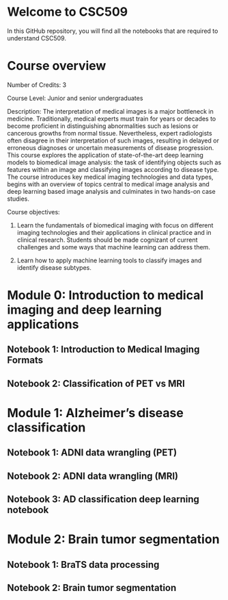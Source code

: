 
# Welcome to CSC509

In this GitHub repository, you will find all the notebooks that are required to understand CSC509. 

# Course overview

Number of Credits: 3

Course Level: Junior and senior undergraduates

Description: The interpretation of medical images is a major bottleneck in medicine. Traditionally, medical experts must train for years or decades to become proficient in distinguishing abnormalities such as lesions or cancerous growths from normal tissue. Nevertheless, expert radiologists often disagree in their interpretation of such images, resulting in delayed or erroneous diagnoses or uncertain measurements of disease progression. This course explores the application of state-of-the-art deep learning models to biomedical image analysis: the task of identifying objects such as features within an image and classifying images according to disease type. The course introduces key medical imaging technologies and data types, begins with an overview of topics central to medical image analysis and deep learning based image analysis and culminates in two hands-on case studies.

Course objectives:
1. Learn the fundamentals of biomedical imaging with focus on different imaging technologies and their applications in clinical practice and in clinical research. Students should be made cognizant of current challenges and some ways that machine learning can address them.

2. Learn how to apply machine learning tools to classify images and identify disease subtypes.



# Module 0: Introduction to medical imaging and deep learning applications

## Notebook 1: Introduction to Medical Imaging Formats
## Notebook 2: Classification of PET vs MRI 

# Module 1: Alzheimer’s disease classification

## Notebook 1: ADNI data wrangling (PET) 
## Notebook 2: ADNI data wrangling (MRI) 
## Notebook 3: AD classification deep learning notebook 

# Module 2: Brain tumor segmentation 
## Notebook 1: BraTS data processing
## Notebook 2: Brain tumor segmentation 